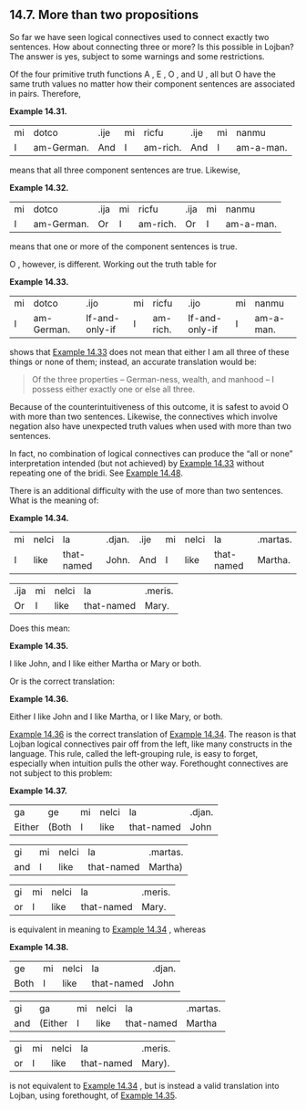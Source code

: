 <a id="section-more-propositions"></a>14.7. <a id="c14s7"></a>More than two propositions
----------------------------------------------------------------------------------------

<a id="id-1.15.9.2.1" class="indexterm"></a>So far we have seen logical connectives used to connect exactly two sentences. How about connecting three or more? Is this possible in Lojban? The answer is yes, subject to some warnings and some restrictions.

<a id="id-1.15.9.3.1" class="indexterm"></a>Of the four primitive truth functions A , E , O , and U , all but O have the same truth values no matter how their component sentences are associated in pairs. Therefore,

<div class="interlinear-gloss-example example">
<a id="example-random-id-9tHr"></a>

**Example 14.31. <a id="c14e7d1"></a>** 

<table class="interlinear-gloss"><colgroup></colgroup><tbody><tr class="jbo"><td>mi</td><td>dotco</td><td>.ije</td><td>mi</td><td>ricfu</td><td>.ije</td><td>mi</td><td>nanmu</td></tr><tr class="gloss"><td>I</td><td>am-German.</td><td>And</td><td>I</td><td>am-rich.</td><td>And</td><td>I</td><td>am-a-man.</td></tr></tbody></table>

</div>  

means that all three component sentences are true. Likewise,

<div class="interlinear-gloss-example example">
<a id="example-random-id-MCsf"></a>

**Example 14.32. <a id="c14e7d2"></a>** 

<table class="interlinear-gloss"><colgroup></colgroup><tbody><tr class="jbo"><td>mi</td><td>dotco</td><td>.ija</td><td>mi</td><td>ricfu</td><td>.ija</td><td>mi</td><td>nanmu</td></tr><tr class="gloss"><td>I</td><td>am-German.</td><td>Or</td><td>I</td><td>am-rich.</td><td>Or</td><td>I</td><td>am-a-man.</td></tr></tbody></table>

</div>  

means that one or more of the component sentences is true.

<a id="id-1.15.9.8.1" class="indexterm"></a><a id="id-1.15.9.8.2" class="indexterm"></a>O , however, is different. Working out the truth table for

<div class="interlinear-gloss-example example">
<a id="example-random-id-3zE1"></a>

**Example 14.33. <a id="c14e7d3"></a>** 

<table class="interlinear-gloss"><colgroup></colgroup><tbody><tr class="jbo"><td>mi</td><td>dotco</td><td>.ijo</td><td>mi</td><td>ricfu</td><td>.ijo</td><td>mi</td><td>nanmu</td></tr><tr class="gloss"><td>I</td><td>am-German.</td><td>If-and-only-if</td><td>I</td><td>am-rich.</td><td>If-and-only-if</td><td>I</td><td>am-a-man.</td></tr></tbody></table>

</div>  

shows that [Example 14.33](../section-more-propositions#example-random-id-3zE1) does not mean that either I am all three of these things or none of them; instead, an accurate translation would be:

> Of the three properties – German-ness, wealth, and manhood – I possess either exactly one or else all three.

<a id="id-1.15.9.12.1" class="indexterm"></a><a id="id-1.15.9.12.2" class="indexterm"></a>Because of the counterintuitiveness of this outcome, it is safest to avoid O with more than two sentences. Likewise, the connectives which involve negation also have unexpected truth values when used with more than two sentences.

<a id="id-1.15.9.13.1" class="indexterm"></a>In fact, no combination of logical connectives can produce the “all or none” interpretation intended (but not achieved) by [Example 14.33](../section-more-propositions#example-random-id-3zE1) without repeating one of the bridi. See [Example 14.48](../section-afterthought-connectives-grouping#example-random-id-KyHw).

There is an additional difficulty with the use of more than two sentences. What is the meaning of:<a id="id-1.15.9.14.1" class="indexterm"></a>

<div class="interlinear-gloss-example example">
<a id="example-random-id-mLo1"></a>

**Example 14.34. <a id="c14e7d4"></a>** 

<table class="interlinear-gloss"><colgroup></colgroup><tbody><tr class="jbo"><td>mi</td><td>nelci</td><td>la</td><td>.djan.</td><td>.ije</td><td>mi</td><td>nelci</td><td>la</td><td>.martas.</td></tr><tr class="gloss"><td>I</td><td>like</td><td>that-named</td><td>John.</td><td>And</td><td>I</td><td>like</td><td>that-named</td><td>Martha.</td></tr></tbody></table>

<table class="interlinear-gloss"><colgroup></colgroup><tbody><tr class="jbo"><td>.ija</td><td>mi</td><td>nelci</td><td>la</td><td>.meris.</td></tr><tr class="gloss"><td>Or</td><td>I</td><td>like</td><td>that-named</td><td>Mary.</td></tr></tbody></table>

</div>  

Does this mean:

<div class="example">
<a id="example-random-id-BSuT"></a>

**Example 14.35. <a id="c14e7d5"></a>** 

I like John, and I like either Martha or Mary or both.

</div>  

Or is the correct translation:

<div class="example">
<a id="example-random-id-dPcI"></a>

**Example 14.36. <a id="c14e7d6"></a>** 

Either I like John and I like Martha, or I like Mary, or both.

</div>  

<a id="id-1.15.9.20.1" class="indexterm"></a><a id="id-1.15.9.20.2" class="indexterm"></a>[Example 14.36](../section-more-propositions#example-random-id-dPcI) is the correct translation of [Example 14.34](../section-more-propositions#example-random-id-mLo1). The reason is that Lojban logical connectives pair off from the left, like many constructs in the language. This rule, called the left-grouping rule, is easy to forget, especially when intuition pulls the other way. Forethought connectives are not subject to this problem:

<div class="interlinear-gloss-example example">
<a id="example-random-id-487z"></a>

**Example 14.37. <a id="c14e7d7"></a>** 

<table class="interlinear-gloss"><colgroup></colgroup><tbody><tr class="jbo"><td>ga</td><td>ge</td><td>mi</td><td>nelci</td><td>la</td><td>.djan.</td></tr><tr class="gloss"><td>Either</td><td>(Both</td><td>I</td><td>like</td><td>that-named</td><td>John</td></tr></tbody></table>

<table class="interlinear-gloss"><colgroup></colgroup><tbody><tr class="jbo"><td>gi</td><td>mi</td><td>nelci</td><td>la</td><td>.martas.</td></tr><tr class="gloss"><td>and</td><td>I</td><td>like</td><td>that-named</td><td>Martha)</td></tr></tbody></table>

<table class="interlinear-gloss"><colgroup></colgroup><tbody><tr class="jbo"><td>gi</td><td>mi</td><td>nelci</td><td>la</td><td>.meris.</td></tr><tr class="gloss"><td>or</td><td>I</td><td>like</td><td>that-named</td><td>Mary.</td></tr></tbody></table>

</div>  

is equivalent in meaning to [Example 14.34](../section-more-propositions#example-random-id-mLo1) , whereas

<div class="interlinear-gloss-example example">
<a id="example-random-id-1Dd2"></a>

**Example 14.38. <a id="c14e7d8"></a>** 

<table class="interlinear-gloss"><colgroup></colgroup><tbody><tr class="jbo"><td>ge</td><td>mi</td><td>nelci</td><td>la</td><td>.djan.</td></tr><tr class="gloss"><td>Both</td><td>I</td><td>like</td><td>that-named</td><td>John</td></tr></tbody></table>

<table class="interlinear-gloss"><colgroup></colgroup><tbody><tr class="jbo"><td>gi</td><td>ga</td><td>mi</td><td>nelci</td><td>la</td><td>.martas.</td></tr><tr class="gloss"><td>and</td><td>(Either</td><td>I</td><td>like</td><td>that-named</td><td>Martha</td></tr></tbody></table>

<table class="interlinear-gloss"><colgroup></colgroup><tbody><tr class="jbo"><td>gi</td><td>mi</td><td>nelci</td><td>la</td><td>.meris.</td></tr><tr class="gloss"><td>or</td><td>I</td><td>like</td><td>that-named</td><td>Mary).</td></tr></tbody></table>

</div>  

is not equivalent to [Example 14.34](../section-more-propositions#example-random-id-mLo1) , but is instead a valid translation into Lojban, using forethought, of [Example 14.35](../section-more-propositions#example-random-id-BSuT).